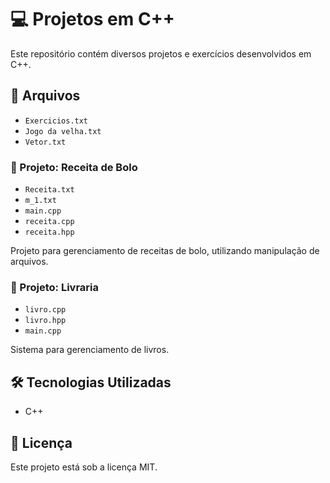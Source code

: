 # 💻 Projetos em C++

Este repositório contém diversos projetos e exercícios desenvolvidos em C++.

## 📂 Arquivos

- `Exercicios.txt`
- `Jogo da velha.txt`
- `Vetor.txt`

### 📁 Projeto: Receita de Bolo

- `Receita.txt`
- `m_1.txt`
- `main.cpp`
- `receita.cpp`
- `receita.hpp`

Projeto para gerenciamento de receitas de bolo, utilizando manipulação de arquivos.

### 📁 Projeto: Livraria

- `livro.cpp`
- `livro.hpp`
- `main.cpp`

Sistema para gerenciamento de livros.

## 🛠️ Tecnologias Utilizadas

- C++

## 📄 Licença

Este projeto está sob a licença MIT.
